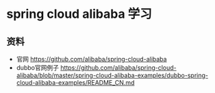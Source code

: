 # spring cloud alibaba  学习

## 资料
- 官网 https://github.com/alibaba/spring-cloud-alibaba
- dubbo官网例子 https://github.com/alibaba/spring-cloud-alibaba/blob/master/spring-cloud-alibaba-examples/dubbo-spring-cloud-alibaba-examples/README_CN.md